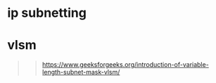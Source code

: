 # ip subnetting
# vlsm 
>> https://www.geeksforgeeks.org/introduction-of-variable-length-subnet-mask-vlsm/
